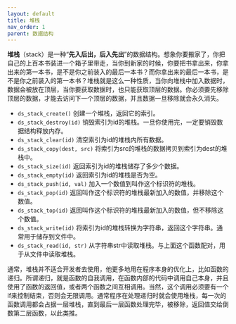 ```yaml
---
layout: default
title: 堆栈
nav_order: 1
parent: 数据结构
---
```


**堆栈**（stack）是一种“**先入后出，后入先出**”的数据结构。想象你要搬家了，你把自己的上百本书装进一个箱子里带走，当你到新家的时候，你要把书拿出来，你拿出来的第一本书，是不是你之前装入的最后一本书？而你拿出来的最后一本书，是不是你之前装入的第一本书？堆栈就是这么一种性质，当你向堆栈中加入数据时，数据会被放在顶层，当你要获取数据时，也只能获取顶层的数据。你必须要先移除顶层的数据，才能去访问下一个顶层的数据，并且数据一旦移除就会永久消失。

* `ds_stack_create()` 创建一个堆栈，返回它的索引。
* `ds_stack_destroy(id)` 销毁索引为id的堆栈。一旦你使用完，一定要销毁数据结构释放内存。
* `ds_stack_clear(id)` 清空索引为id的堆栈内所有数据。
* `ds_stack_copy(dest, src)` 将索引为src的堆栈的数据拷贝到索引为dest的堆栈中。
* `ds_stack_size(id)` 返回索引为id的堆栈储存了多少个数据。
* `ds_stack_empty(id)` 返回索引为id的堆栈是否为空。
* `ds_stack_push(id, val)` 加入一个数值到叫作这个标识符的堆栈。
* `ds_stack_pop(id)` 返回叫作这个标识符的堆栈最新加入的数值，并移除这个数值。
* `ds_stack_top(id)` 返回叫作这个标识符的堆栈最新加入的数值，但不移除这个数值。
* `ds_stack_write(id)` 将索引为id的堆栈转换为字符串，返回这个字符串。通常用于储存到文件中。
* `ds_stack_read(id, str)` 从字符串str中读取堆栈。与上面这个函数配对，用于从文件中读取堆栈。

通常，堆栈并不适合开发者去使用，他更多地用在程序本身的优化上，比如函数的递归。所谓递归，就是函数的自我调用，在函数内部的代码中调用自己本身，并且使用了函数的返回值，或者两个函数之间互相调用。当然，这个调用必须要有一个if来控制结束，否则会无限调用。通常程序在处理递归时就会使用堆栈，每一次的函数调用都会占据一层堆栈，直到最后一层函数处理完毕，被移除，返回值交给倒数第二层函数，以此类推。
